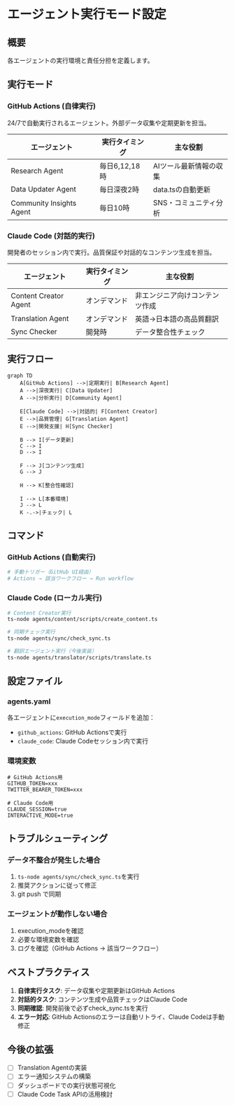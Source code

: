 # エージェント実行モード設定

## 概要
各エージェントの実行環境と責任分担を定義します。

## 実行モード

### GitHub Actions (自律実行)
24/7で自動実行されるエージェント。外部データ収集や定期更新を担当。

| エージェント | 実行タイミング | 主な役割 |
|------------|-------------|---------|
| Research Agent | 毎日6,12,18時 | AIツール最新情報の収集 |
| Data Updater Agent | 毎日深夜2時 | data.tsの自動更新 |
| Community Insights Agent | 毎日10時 | SNS・コミュニティ分析 |

### Claude Code (対話的実行)
開発者のセッション内で実行。品質保証や対話的なコンテンツ生成を担当。

| エージェント | 実行タイミング | 主な役割 |
|------------|-------------|---------|
| Content Creator Agent | オンデマンド | 非エンジニア向けコンテンツ作成 |
| Translation Agent | オンデマンド | 英語→日本語の高品質翻訳 |
| Sync Checker | 開発時 | データ整合性チェック |

## 実行フロー

```mermaid
graph TD
    A[GitHub Actions] -->|定期実行| B[Research Agent]
    A -->|深夜実行| C[Data Updater]
    A -->|分析実行| D[Community Agent]
    
    E[Claude Code] -->|対話的| F[Content Creator]
    E -->|品質管理| G[Translation Agent]
    E -->|開発支援| H[Sync Checker]
    
    B --> I[データ更新]
    C --> I
    D --> I
    
    F --> J[コンテンツ生成]
    G --> J
    
    H --> K[整合性確認]
    
    I --> L[本番環境]
    J --> L
    K -.->|チェック| L
```

## コマンド

### GitHub Actions (自動実行)
```bash
# 手動トリガー（GitHub UI経由）
# Actions → 該当ワークフロー → Run workflow
```

### Claude Code (ローカル実行)
```bash
# Content Creator実行
ts-node agents/content/scripts/create_content.ts

# 同期チェック実行
ts-node agents/sync/check_sync.ts

# 翻訳エージェント実行（今後実装）
ts-node agents/translator/scripts/translate.ts
```

## 設定ファイル

### agents.yaml
各エージェントに`execution_mode`フィールドを追加：
- `github_actions`: GitHub Actionsで実行
- `claude_code`: Claude Codeセッション内で実行

### 環境変数
```env
# GitHub Actions用
GITHUB_TOKEN=xxx
TWITTER_BEARER_TOKEN=xxx

# Claude Code用
CLAUDE_SESSION=true
INTERACTIVE_MODE=true
```

## トラブルシューティング

### データ不整合が発生した場合
1. `ts-node agents/sync/check_sync.ts`を実行
2. 推奨アクションに従って修正
3. git push で同期

### エージェントが動作しない場合
1. execution_modeを確認
2. 必要な環境変数を確認
3. ログを確認（GitHub Actions → 該当ワークフロー）

## ベストプラクティス

1. **自律実行タスク**: データ収集や定期更新はGitHub Actions
2. **対話的タスク**: コンテンツ生成や品質チェックはClaude Code
3. **同期確認**: 開発前後で必ずcheck_sync.tsを実行
4. **エラー対応**: GitHub Actionsのエラーは自動リトライ、Claude Codeは手動修正

## 今後の拡張

- [ ] Translation Agentの実装
- [ ] エラー通知システムの構築
- [ ] ダッシュボードでの実行状態可視化
- [ ] Claude Code Task APIの活用検討